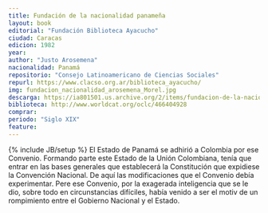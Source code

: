 ```yaml
---
title: Fundación de la nacionalidad panameña
layout: book
editorial: "Fundación Biblioteca Ayacucho"
ciudad: Caracas
edicion: 1982
year: 
author: "Justo Arosemena"
nacionalidad: Panamá
repositorio: "Consejo Latinoamericano de Ciencias Sociales"
repurl: https://www.clacso.org.ar/biblioteca_ayacucho/
img: fundacion_nacionalidad_arosemena_Morel.jpg
descarga: https://ia801501.us.archive.org/2/items/fundacion-de-la-nacionalidad-panamena-justo-arosemena/Fundacion%20de%20la%20nacionalidad%20paname%C3%B1a%20-%20Justo%20Arosemena.pdf
biblioteca: http://www.worldcat.org/oclc/466404928
comprar: 
periodo: "Siglo XIX"
feature: 
---
```

{% include JB/setup %}
El Estado de Panamá se adhirió a Colombia por ese Convenio. Formando parte este Estado de la Unión Colombiana, tenía que entrar en las bases generales que establecerá la Constitución que expidiese la Convención Nacional. De aquí las modificaciones que el Convenio debía experimentar. Pere ese Convenio, por la exagerada inteligencia que se le dio, sobre todo en circunstancias difíciles, había venido a ser el motiv de un rompimiento entre el Gobierno Nacional y el Estado.
